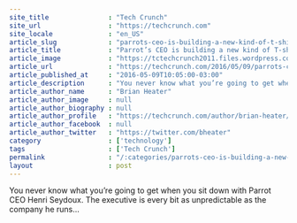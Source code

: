 ```yaml
---
site_title               : "Tech Crunch"
site_url                 : "https://techcrunch.com"
site_locale              : "en_US"
article_slug             : "parrots-ceo-is-building-a-new-kind-of-t-shirt"
article_title            : "Parrot’s CEO is building a new kind of T-shirt"
article_image            : "https://tctechcrunch2011.files.wordpress.com/2016/05/tcdisrupt_ny16-9010.jpg?w=764&h=400&crop=1"
article_url              : "https://techcrunch.com/2016/05/09/parrots-ceo-is-building-a-new-kind-of-t-shirt/"
article_published_at     : "2016-05-09T10:05:00-03:00"
article_description      : "You never know what you’re going to get when you sit down with Parrot CEO Henri Seydoux. The executive is every bit as unpredictable as the company he runs..."
article_author_name      : "Brian Heater"
article_author_image     : null
article_author_biography : null
article_author_profile   : "https://techcrunch.com/author/brian-heater/"
article_author_facebook  : null
article_author_twitter   : "https://twitter.com/bheater"
category                 : ['technology']
tags                     : ['Tech Crunch']
permalink                : "/:categories/parrots-ceo-is-building-a-new-kind-of-t-shirt/"
layout                   : post
---
```


You never know what you’re going to get when you sit down with Parrot CEO Henri Seydoux. The executive is every bit as unpredictable as the company he runs...
